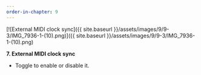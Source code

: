 ```yaml
---
order-in-chapter: 9
---
```


[![External MIDI clock sync]({{ site.baseurl }}/assets/images/9/9-3/IMG_7936-1-(10).png)]({{
site.baseurl }}/assets/images/9/9-3/IMG_7936-1-(10).png)

**7. External MIDI clock sync**

- Toggle to enable or disable it.

